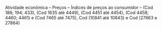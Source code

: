 Atividade econômica – Preços – Índices de preços ao consumidor – (Cod 188; 194; 433), (Cod 1635 até 4449), (Cod 4451 até 4454), (Cod 4458; 4460; 4461) e (Cod 7465 até 7475), Cod (10841 até 10843) e Cod (27863 e 27864)